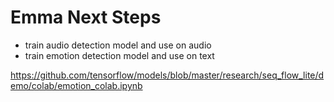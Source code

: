 # Emma Next Steps
 * train audio detection model and use on audio
 * train emotion detection model and use on text


 https://github.com/tensorflow/models/blob/master/research/seq_flow_lite/demo/colab/emotion_colab.ipynb

 
 